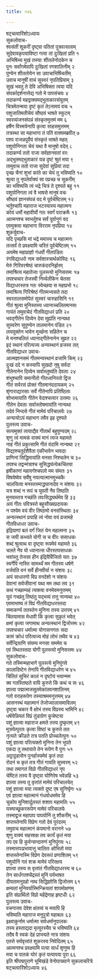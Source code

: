 ```yaml
---
title: ०४६

---
```

षट्चत्वारिंशोऽध्यायः  
सुकलोवाच-  
श्वसंतीं शूकरीं दृष्ट्वा पतितां पुत्रवत्सलाम्  
सुदेवावकृपयाविष्टा गत्वा तां दुःखितां प्रति १  
अभिषिच्य मुखं तस्याः शीतलेनोदकेन च  
पुनः सर्वांगमेवापि दुःखितां रणशालिनीम् २  
पुण्येन शीततोयेन सा उवाचाभिषिंचतीम्  
उवाच मानुषीं वाचं सुस्वरं नृपतिप्रियाम् ३  
सुखं भवतु ते देवि अभिषिक्ता त्वया यदि  
संपर्काद्दर्शनात्तेद्य गतो मे पापसंचयः ४  
तदाकर्ण्य महद्वाक्यमद्भुताकारसंयुतम्  
चित्रमेतन्मया दृष्टं कृतं तेऽनामयं वचः ५  
पशुजातिमतीचेयं सौष्ठवं भाषते स्फुटम्  
स्वरव्यंजनसंपन्नं संस्कृतमुत्तमं मम ६  
हर्षेण विस्मयेनापि कृत्वा साहसमुत्तमम्  
तत्रस्था सा महाभागा तं पतिं वाक्यमब्रवीत् ७  
पश्य राजन्नपूर्वेयं संस्कृतं भाषते महत्  
पशुयोनिगता चेयं यथा वै मानुषो वदेत् ८  
तदाकर्ण्य ततो राजा सर्वज्ञानवतां वरः  
अद्भुतमद्भुताकारं यन्न दृष्टं श्रुतं मया ९  
तामुवाच ततो राजा सुदेवां सुप्रियां तदा  
पृच्छ चैनां शुभां कांते का चेयं तु भविष्यति १०  
श्रुत्वा तु नृपतेर्वाक्यं सा पप्रच्छ च सूकरीम्  
का भविष्यसि त्वं भद्रे चित्रं ते दृश्यते बहु ११  
पशुयोनिगता त्वं वै भाषसे मानुषं वचः  
सौष्ठवं ज्ञानसंपन्नं वद मे पूर्वचेष्टितम् १२  
भर्तुश्चापि महाराज भटस्यास्य महात्मनः  
कोयं धर्मो महावीर्यो गतः स्वर्गं पराक्रमैः १३  
आत्मनश्च स्वभर्तुश्च सर्वं पूर्वानुगं वद  
एवमुक्त्वा महाभागा विरराम नृपप्रिया १४  
शूकर्युवाच-  
यदि पृच्छसि मां भद्रे ममास्य च महात्मनः  
तत्सर्वं ते प्रवक्ष्यामि चरितं पूर्वचेष्टितम् १५  
अयमेष महाप्राज्ञो गंधर्वो गीतपंडितः  
रंगविद्याधरो नाम सर्वशास्त्रार्थकोविदः १६  
मेरुं गिरिवरश्रेष्ठं चारुकंदरनिर्झरम्  
तमाश्रित्य महातेजाः पुलस्त्यो मुनिसत्तमः १७  
तपश्चचार तेजस्वी निर्व्यलीकेन चेतसा  
विद्याधरस्तत्र गतः स्वेच्छया स महाप्रभो १८  
तमाश्रित्य गिरिश्रेष्ठं गीतमभ्यसते तदा  
स्वरतालसमोपेतं सुस्वरं चारुहासिनि १९  
गीतं श्रुत्वा मुनिस्तस्य ध्यानाच्चलितमानसः  
गायंतं तमुवाचेदं गीतविद्याधरं प्रति २०  
भवद्गीतेन दिव्येन देवा मुह्यंति नान्यथा  
सुस्वरेण सुपुण्येन तालमानेन पंडित २१  
लययुक्तेन भावेन मूर्च्छना सहितेन च  
मे मनश्चलितं ध्यानाद्गीतेनानेन सुव्रत २२  
इदं स्थानं परित्यज्य अन्यस्थानं व्रजस्व तत्  
गीतविद्याधर उवाच-  
आत्मज्ञानसमं गीतमन्यस्थानं व्रजामि किम् २३  
दुःखं ददे न कस्यापि सुखदो नृषु सर्वदा  
गीतेनानेन दिव्येन सर्वास्तुष्यंति देवताः २४  
शंभुश्चापि समानीतो गीतध्वनिरतो द्विज  
गीतं सर्वरसं प्रोक्तं गीतमानंददायकम् २५  
शृंगाराद्यारसाः सर्वे गीतेनापि प्रतिष्ठिताः  
शोभामायांति गीतेन वेदाश्चत्वार उत्तमाः २६  
गीतेन देवताः सर्वास्तोषमायांति नान्यथा  
तदेवं निन्दसे गीतं मामेवं परिचालयेः २७  
अन्यायोऽयं महाभाग तवैव इह दृश्यते  
पुलस्त्य उवाच-  
सत्यमुक्तं त्वयाद्यैव गीतार्थं बहुपुण्यदम् २८  
शृणु त्वं मामकं वाक्यं मानं त्यज महामते  
नाहं गीतं प्रकुत्सामि गीतं वंदामि नान्यथा २९  
विद्याश्चतुर्दशैवैता एकीभावेन भावदाः  
प्राणिनां सिद्धिमायांति मनसा निश्चलेन च ३०  
तपश्च तद्वन्मंत्राश्च सुसिद्ध्यंत्येकचिंतया  
हृषीकाणां महावर्गश्चपलो मम संमतः ३१  
विषयेष्वेव सर्वेषु नयत्यात्मानमुच्चकैः  
चालयित्वा मनस्तस्माद्ध्यानादेव न संशयः ३२  
यत्र शब्दं न रूपं च युवती नैव तिष्ठति  
मुनयस्तत्र गच्छंति तपःसिद्ध्यर्थमेव हि ३३  
अयं गीतः पवित्रस्ते बहुसौख्यप्रदायकः  
न पश्येम वयं वीर तिष्ठामो वनसंस्थिताः ३४  
अन्यत्स्थानं प्रयाहि त्वं नोवा वयं व्रजामहे  
गीतविधाधर उवाच-  
इंद्रियाणां बलं वर्गं जितं येन महात्मना ३५  
स जयी कथ्यते योगी स च वीरः ससाधकः  
शब्दं श्रुत्वाथ वा दृष्ट्वा रूपमेवं महामते ३६  
चलते नैव यो ध्यानात्स धीरस्तपसाधकः  
भवांस्तु तेजसा हीन इंद्रियैर्विजितो यतः ३७  
स्वर्गेपि नास्ति सामर्थ्यं मम गीतस्य धर्षणे  
वर्जयंति वनं सर्वे हीनवीर्या न संशयः ३८  
अयं साधारणो विप्र वनदेशो न संशयः  
देवानां सर्वजीवानां यथा मम तथा तव ३९  
कथं गच्छाम्यहं त्यक्त्वा वनमेवमनुत्तमम्  
यूयं गच्छंतु तिष्ठंतु यद्भव्यं तत्तु नान्यथा ४०  
एवमाभाष्य तं विप्रं गीतविद्याधरस्तदा  
समाकर्ण्य ततस्तेन मुनिना तस्य उत्तरम् ४१  
चिंतयामास मेधावी किं कृत्वा सुकृतं भवेत्  
क्षमां कृत्वा जगामाथ अन्यत्स्थानं द्विजोत्तमः ४२  
तपश्चचार धर्मात्मा योगासनगतः सदा  
कामं क्रोधं परित्यज्य मोहं लोभं तथैव च ४३  
सर्वेन्द्रियाणि संयम्य मनसा सममेव च  
एवं स्थितस्तदा योगी पुलस्त्यो मुनिसत्तमः ४४  
सुकलोवाच-  
गते तस्मिन्महाभागे पुलस्त्ये मुनिपुंगवे  
कालादिष्टेन तेनापि गीतविद्याधरेण च ४५  
चिंतितं सुचिरं कालं न दृष्टोयं भयान्मम  
क्व गतस्तिष्ठते वापि कुरुते किं कथं च सः ४६  
ज्ञात्वा पद्मात्मजसुतमेकांतवनशालिनम्  
गतो वराहरूपेण तस्याश्रममनुत्तमम् ४७  
आसनस्थं महात्मानं तेजोज्वालासमाविलम्  
दृष्ट्वा चकार वै क्षोभं तस्य विप्रस्य भामिनि ४८  
धर्षयेन्नियतं विप्रं तुंडाग्रेण कुचेष्टया  
पशुं ज्ञात्वा महाराज क्षमते तस्य दुष्कृतम् ४९  
मूत्रयेत्पुरतः कृत्वा विष्ठां च कुरुते ततः  
नृत्यते क्रीडते तत्र पतति प्रोच्चलेत्पुनः ५०  
पशुं ज्ञात्वा परित्यक्तो मुनिना तेन भूपते  
एकदा तु तथायाते तेन रूपेण वै पुनः ५१  
अट्टाट्टहासेन पुनर्हास्यमेवं कृतं तदा  
रोदनं च कृतं तत्र गीतं गायति सुस्वरम् ५२  
तथा तमागतं विप्रो गीतविद्याधरं नृप  
चेष्टितं तस्य वै दृष्ट्वा घोणिरेष भवेन्नहि ५३  
ज्ञात्वा तस्य तु वृत्तांतं मामेवं परिचालयेत्  
पशुं ज्ञात्वा मया त्यक्तो दुष्ट एष सुनिर्घृणः ५४  
एवं ज्ञात्वा महात्मानं गंधर्वाधममेव हि  
चुकोप मुनिशार्दूलस्तं शशाप महामतिः ५५  
यस्माच्छूकररूपेण मामेवं परिचालयेः  
तस्माद्व्रज महापाप पापयोनिं तु शौकरीम् ५६  
शप्तस्तेनापि विप्रेण गतो देवं पुरंदरम्  
तमुवाच महात्मानं कंपमानो वरानने ५७  
शृणु वाक्यं सहस्राक्ष तव कार्यं कृतं मया  
तप एव हि कुर्वन्सन्दारुणं मुनिपुंगवः ५८  
तस्मात्तपःप्रभावात्तु चालितः क्षोभितो मया  
शप्तस्तेनास्मि विप्रेण देवरूपं प्रणाशितम् ५९  
पशुयोनिं गतं शक्र मामेवं परिरक्षय  
ज्ञात्वा तस्य स वृत्तांतं गीतविद्याधरस्य च ६०  
तेन सार्धंगतश्चेंद्रस्तं मुनिं पर्यभाषत  
दीयतामनुग्रहो नाथ सिद्धिज्ञोसि द्विजोत्तम ६१  
क्षम्यतां मुनिवर्यास्मिन्क्रियतां शापमोक्षणम्  
इति संप्रार्थितो विप्रो महेंद्रेणाह हृष्टधीः ६२  
पुलस्त्य उवाच-  
वचनात्तव देवेश क्षंतव्यं च मयापि हि  
भविष्यति महाराज मनुपुत्रो महाबलः ६३  
इक्ष्वाकुर्नाम धर्मात्मा सर्वधर्मानुपालकः  
तस्य हस्ताद्यदा मृत्युरस्यैव च भविष्यति ६४  
तदैष वै स्वकं देहं प्राप्स्यते नात्र संशयः  
एतत्ते सर्ववृत्तांतं शूकरस्य निवेदितम् ६५  
आत्मनश्च प्रवक्ष्यामि पत्या सार्धं शृणुष्व हि  
मया च पातकं घोरं कृतं यत्पापया पुरा ६६  
इति श्रीपद्मपुराणे भूमिखंडे वेनोपाख्याने सुकलाचरित्रे  
षट्चत्वारिंशोऽध्यायः ४६